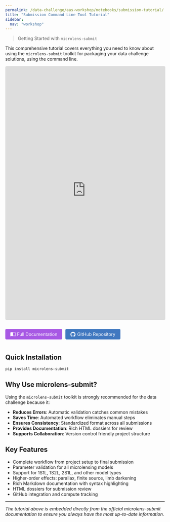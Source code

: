 ```yaml
---
permalink: /data-challenge/aas-workshop/notebooks/submission-tutorial/
title: "Submission Command Line Tool Tutorial"
sidebar:
  nav: "workshop"
---
```


> Getting Started with `microlens-submit`

This comprehensive tutorial covers everything you need to know about using the `microlens-submit` toolkit for packaging your data challenge solutions, using the command line.

<div style="margin: 1em 0;">
  <iframe src="https://microlens-submit.readthedocs.io/en/latest/tutorial.html" 
          width="100%" height="800" frameborder="0" 
          style="border: 1px solid #ddd; border-radius: 4px;">
  </iframe>
</div>

<div style="display: flex; gap: 10px; margin: 1em 0; align-items: center;">
  <!-- View Full Documentation button -->
  <a href="https://microlens-submit.readthedocs.io/en/latest/" 
     style="background-color: #a859e4; color: white; padding: 8px 16px; text-decoration: none; border-radius: 4px; font-size: 14px; display: inline-flex; align-items: center; gap: 5px;">
    <svg width="16" height="16" fill="currentColor" viewBox="0 0 16 16">
      <path d="M8.5 2.687c.654-.689 1.782-.886 3.112-.752 1.234.124 2.503.523 3.388.893v9.923c-.918-.35-2.107-.692-3.287-.81-1.094-.111-2.278-.039-3.213.492V2.687zM8 1.783C7.015.936 5.587.81 4.287.94c-1.514.153-3.042.672-3.994 1.105A.5.5 0 0 0 0 2.5v11a.5.5 0 0 0 .707.455c.882-.4 2.303-.881 3.68-1.02 1.409-.142 2.59.087 3.223.877a.5.5 0 0 0 .78 0c.633-.79 1.814-1.019 3.222-.877 1.378.139 2.8.62 3.681 1.02A.5.5 0 0 0 16 13.5v-11a.5.5 0 0 0-.293-.455c-.952-.433-2.48-.952-3.994-1.105C10.413.809 8.985.936 8 1.783z"/>
    </svg>
    Full Documentation
  </a>
  
  <!-- GitHub Repository button -->
  <a href="https://github.com/rges-pit/microlens-submit" 
     style="background-color: #4078c0; color: white; padding: 8px 16px; text-decoration: none; border-radius: 4px; font-size: 14px; display: inline-flex; align-items: center; gap: 5px;">
    <svg width="16" height="16" fill="currentColor" viewBox="0 0 16 16">
      <path d="M8 0C3.58 0 0 3.58 0 8c0 3.54 2.29 6.53 5.47 7.59.4.07.55-.17.55-.38 0-.19-.01-.82-.01-1.49-2.01.37-2.53-.49-2.69-.94-.09-.23-.48-.94-.82-1.13-.28-.15-.68-.52-.01-.53.63-.01 1.08.58 1.23.82.72 1.21 1.87.87 2.33.66.07-.52.28-.87.51-1.07-1.78-.2-3.64-.89-3.64-3.95 0-.87.31-1.59.82-2.15-.08-.2-.36-1.02.08-2.12 0 0 .67-.21 2.2.82.64-.18 1.32-.27 2-.27.68 0 1.36.09 2 .27 1.53-1.04 2.2-.82 2.2-.82.44 1.1.16 1.92.08 2.12.51.56.82 1.27.82 2.15 0 3.07-1.87 3.75-3.65 3.95.29.25.54.73.54 1.48 0 1.07-.01 1.93-.01 2.2 0 .21.15.46.55.38A8.012 8.012 0 0 0 16 8c0-4.42-3.58-8-8-8z"/>
    </svg>
    GitHub Repository
  </a>
</div>

## Quick Installation

```bash
pip install microlens-submit
```

## Why Use microlens-submit?

Using the `microlens-submit` toolkit is strongly recommended for the data challenge because it:

- **Reduces Errors**: Automatic validation catches common mistakes
- **Saves Time**: Automated workflow eliminates manual steps  
- **Ensures Consistency**: Standardized format across all submissions
- **Provides Documentation**: Rich HTML dossiers for review
- **Supports Collaboration**: Version control friendly project structure

## Key Features

- Complete workflow from project setup to final submission
- Parameter validation for all microlensing models
- Support for 1S1L, 1S2L, 2S1L, and other model types
- Higher-order effects: parallax, finite source, limb darkening
- Rich Markdown documentation with syntax highlighting
- HTML dossiers for submission review
- GitHub integration and compute tracking

---

*The tutorial above is embedded directly from the official microlens-submit documentation to ensure you always have the most up-to-date information.*
